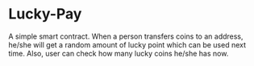 # Lucky-Pay
A simple smart contract. When a person transfers coins to an address, he/she will get a random amount of lucky point which can be used next time. Also, user can check how many lucky coins he/she has now.
